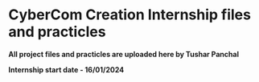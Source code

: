 # CyberCom Creation Internship files and practicles

**All project files and practicles are uploaded here by Tushar Panchal**

**Internship start date - 16/01/2024**

